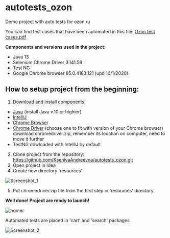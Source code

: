 # autotests_ozon
Demo project with auto tests for ozon.ru

You can find test cases that have been automated in this file: [Ozon test cases.pdf](https://github.com/KseniyaAndreevna/autotests_ozon/files/5363060/Ozon.test.cases.pdf)

<b>Components and versions used in the project:</b>
* Java 13
* Selenium Chrome Driver 3.141.59
* Test NG
* Google Chrome browser 85.0.4183.121 (upd 10/1/2020)

## How to setup project from the beginning:

1) Download and install components:
* [Java](https://www.oracle.com/java/technologies/javase-downloads.html) (install Java v.10 or highier)
* [IntelliJ](https://www.jetbrains.com/idea/download/#section=windows)
* [Chrome Browser](https://www.google.com/chrome/)
* [Chrome Driver](http://chromedriver.chromium.org/downloads) (choose one to fit with version of your Chrome browser)
download chromedriver.zip, remember its location on computer, need to move it further
* TestNG dowloaded with IntelliJ by default

2) Clone project from the repository: https://github.com/KseniyaAndreevna/autotests_ozon.git
3) Open project in Idea
4) Create new directory 'resources'

![Screenshot_1](https://user-images.githubusercontent.com/7643290/95678519-612b7e00-0bf7-11eb-80d2-e96e4060432f.png)

5) Put chromedriver.zip file from the first step in 'resources' directory

**Well done! Project are ready to launch!**

![homer](https://user-images.githubusercontent.com/7643290/95678660-355cc800-0bf8-11eb-8a9f-36a9143f733d.jpg)

Automated tests are placed in 'cart' and 'search' packages

![Screenshot_2](https://user-images.githubusercontent.com/7643290/95678976-270fab80-0bfa-11eb-8c02-36bb52498b76.png)
